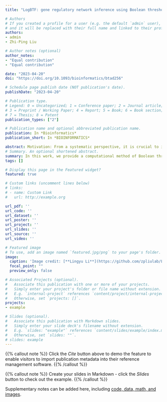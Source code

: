 ```yaml
---
title: "LogBTF: gene regulatory network inference using Boolean threshold network model from single-cell gene expression data "

# Authors
# If you created a profile for a user (e.g. the default `admin` user), write the username (folder name) here 
# and it will be replaced with their full name and linked to their profile.
authors:
- admin
- Zhi-Ping Liu

# Author notes (optional)
author_notes:
- "Equal contribution"
- "Equal contribution"

date: "2023-04-20"
doi: "https://doi.org/10.1093/bioinformatics/btad256"

# Schedule page publish date (NOT publication's date).
publishDate: "2023-04-20"

# Publication type.
# Legend: 0 = Uncategorized; 1 = Conference paper; 2 = Journal article;
# 3 = Preprint / Working Paper; 4 = Report; 5 = Book; 6 = Book section;
# 7 = Thesis; 8 = Patent
publication_types: ["2"]

# Publication name and optional abbreviated publication name.
publication: In *Bioinformatics*
publication_short: In *BIOINFORMATICS*

abstract: Motivation: From a systematic perspective, it is crucial to infer and analyze gene regulatory network (GRN) from high-throughput single-cell RNA sequencing data. However, most existing GRN inference methods mainly focus on the network topology, only few of them consider how to explicitly describe the updated logic rules of regulation in GRNs to obtain their dynamics. Moreover, some inference methods also fail to deal with the over-fitting problem caused by the noise in time series data. Results: In this article, we propose a novel embedded Boolean threshold network method called LogBTF, which effectively infers GRN by integrating regularized logistic regression and Boolean threshold function. First, the continuous gene expression values are converted into Boolean values and the elastic net regression model is adopted to fit the binarized time series data. Then, the estimated regression coefficients are applied to represent the unknown Boolean threshold function of the candidate Boolean threshold network as the dynamical equations. To overcome the multi-collinearity and over-fitting problems, a new and effective approach is designed to optimize the network topology by adding a perturbation design matrix to the input data and thereafter setting sufficiently small elements of the output coefficient vector to zeros. In addition, the cross-validation procedure is implemented into the Boolean threshold network model framework to strengthen the inference capability. Finally, extensive experiments on one simulated Boolean value dataset, dozens of simulation datasets, and three real single-cell RNA sequencing datasets demonstrate that the LogBTF method can infer GRNs from time series data more accurately than some other alternative methods for GRN inference. Availability and implementation: The source data and code are available at https://github.com/zpliulab/LogBTF.
# Summary. An optional shortened abstract.
summary: In this work, we provide a computational method of Boolean threshold network (LogBTF) method for gene regulatory network inference from single-cell expression data. 
tags: []

# Display this page in the Featured widget?
featured: true

# Custom links (uncomment lines below)
# links:
# - name: Custom Link
#   url: http://example.org

url_pdf: ''
url_code: ''
url_dataset: ''
url_poster: ''
url_project: ''
url_slides: ''
url_source: ''
url_video: ''

# Featured image
# To use, add an image named `featured.jpg/png` to your page's folder. 
image:
  caption: 'Image credit: [**Lingyu Li**](https://github.com/zpliulab/LogBTF/blob/main/Data/framework.png)'
  focal_point: ""
  preview_only: false

# Associated Projects (optional).
#   Associate this publication with one or more of your projects.
#   Simply enter your project's folder or file name without extension.
#   E.g. `internal-project` references `content/project/internal-project/index.md`.
#   Otherwise, set `projects: []`.
projects:
- example

# Slides (optional).
#   Associate this publication with Markdown slides.
#   Simply enter your slide deck's filename without extension.
#   E.g. `slides: "example"` references `content/slides/example/index.md`.
#   Otherwise, set `slides: ""`.
# slides: example
---
```


{{% callout note %}}
Click the *Cite* button above to demo the feature to enable visitors to import publication metadata into their reference management software.
{{% /callout %}}

{{% callout note %}}
Create your slides in Markdown - click the *Slides* button to check out the example.
{{% /callout %}}

Supplementary notes can be added here, including [code, data, math, and images](https://github.com/zpliulab/LogBTF).
